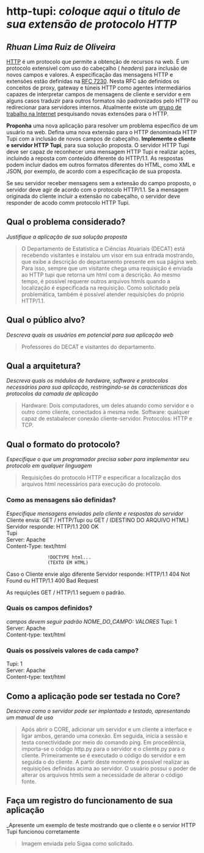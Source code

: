 # http-tupi:  _coloque aqui o titulo de sua extensão de protocolo HTTP_

## _Rhuan Lima Ruiz de Oliveira_

 [HTTP](https://developer.mozilla.org/pt-BR/docs/Web/HTTP/Overview) é um protocolo que permite a obtenção de recursos na web. É um protocolo extensível com uso do  cabeçalho ( _headers_) para inclusão de novos campos e valores.  A especificação das mensagens HTTP e extensões estão definidas na [RFC 7230](https://datatracker.ietf.org/doc/html/rfc7230). Nesta RFC são definidos os conceitos de proxy, gateway e túneis HTTP como agentes intermediários capazes de interpretar campos de mensagens de cliente e servidor e em alguns casos traduzir para outros formatos não padronizados pelo HTTP ou redirecionar para servidores internos. Atualmente existe um [grupo de trabalho na Internet](https://httpwg.org/specs/) pesquisando novas extensões para o HTTP. 
 
__Proponha__ uma nova aplicação para resolver um problema específico de um usuário na web. Defina uma nova extensão para o HTTP denominada HTTP Tupi com a inclusão de novos campos de cabeçalho. __Implemente o cliente e servidor HTTP Tupi__, para sua solução proposta. O servidor HTTP Tupi deve ser capaz de reconhecer uma mensagem HTTP Tupi e realizar ações, incluindo a reposta com conteúdo diferente do HTTP/1.1. As respostas podem incluir dados em outros formatos diferentes do HTML, como XML e JSON, por exemplo, de acordo com a especificação de sua proposta.

Se seu servidor receber mensagens sem a extensão do campo proposto, o servidor deve agir de acordo com o protocolo HTTP/1.1. Se a mensagem originada do cliente incluir a extensão no cabeçalho, o servidor deve responder de acodo comm protocolo HTTP Tupi.

## Qual o problema considerado?  
_Justifique a aplicação de sua solução proposta_

>O Departamento de Estatística e Ciências Atuariais (DECAT) está recebendo visitantes e instalou um visor em sua entrada mostrando, que exibe a descrição do departamento presente em sua página web. Para isso, sempre que um visitante chega uma requisição é enviada ao HTTP tupi que retorna um html com a descrição. Ao mesmo tempo, é possível requerer outros arquivos htmls quando a localização é especificada na requisição. Como solicitado pela problemática, também é possível atender requisições do próprio HTTP/1.1.

## Qual o público alvo?  
_Descreva quais os usuários em potencial para sua aplicação web_

> Professores do DECAT e visitantes do departamento.

## Qual a arquitetura?  
_Descreva quais os módulos de hardware, software e protocolos necessários para sua aplicação, restringindo-se às características dos protocolos da camada de aplicação_

> Hardware: Dois computadores, um deles atuando como servidor e o outro como cliente, conectados à mesma rede. Software: qualquer capaz de estabalecer conexão cliente-servidor. Protocolos: HTTP e TCP.

## Qual o formato do protocolo?
_Especifique o que um programador precisa saber para implementar seu protocolo em qualquer linguagem_

>Requisições do protocolo HTTP e especificar a localização dos arquivos html necessários para execução do protocolo.

### Como as mensagens são definidas?
_Especifique mensagens enviadas pelo cliente e respostas do servidor_
Cliente envia: GET / HTTP/Tupi ou GET / (DESTINO DO ARQUIVO HTML)
Servidor responde: HTTP/1.1 200 OK  
                   Tupi  
                   Server: Apache  
                   Content-Type: text/html  
                   
                   !DOCTYPE html...  
                   (TEXTO EM HTML)  
                   
Caso o Cliente envie algo diferente
Servidor responde: HTTP/1.1 404 Not Found ou HTTP/1.1 400 Bad Request

As requições GET / HTTP/1.1 seguem o padrão.

### Quais os campos definidos?
_campos devem seguir padrão NOME_DO_CAMPO: VALORES_ 
Tupi: 1  
Server: Apache  
Content-type: text/html  

### Quais os possíveis valores de cada campo?
> 
Tupi: 1  
Server: Apache  
Content-type: text/html  

## Como a aplicação pode ser testada no Core?
_Descreva como o servidor pode ser implantado e testado, apresentando um manual de uso_ 
> Após abrir o CORE, adicionar um servidor e um cliente a interface e ligar ambos, gerando uma conexão. Em seguida, inicia a sessão e testa conectividade por meio do comando ping. Em procedência, importa-se o código http.py para o servidor e o cliente.py para o cliente. Primeiramente se é executado o código do servidor e em seguida o do cliente. A partir deste momento é possível realizar as requisições definidas acima ao servidor. O usuário possui o poder de alterar os arquivos htmls sem a necessidade de alterar o código fonte.

## Faça um registro do funcionamento de sua aplicação 
_Apresente um exemplo de teste mostrando que o cliente e o servior  HTTP Tupi funcionou corretamente
> Imagem enviada pelo Sigaa como solicitado.
